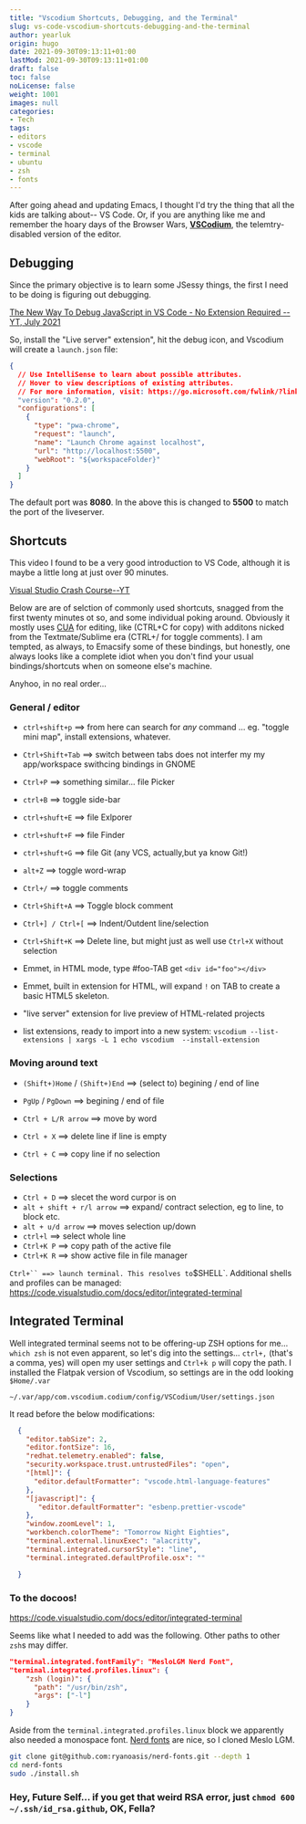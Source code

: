 ```yaml
---
title: "Vscodium Shortcuts, Debugging, and the Terminal"
slug: vs-code-vscodium-shortcuts-debugging-and-the-terminal
author: yearluk
origin: hugo
date: 2021-09-30T09:13:11+01:00
lastMod: 2021-09-30T09:13:11+01:00
draft: false
toc: false
noLicense: false
weight: 1001
images: null
categories:
- Tech
tags:
- editors
- vscode
- terminal
- ubuntu
- zsh
- fonts
---
```


After going ahead and updating Emacs, I thought I'd try the thing that all the kids are talking about-- VS Code. Or, if you are anything like me and remember the hoary days of the Browser Wars, [**VSCodium**](https://vscodium.com/), the telemtry-disabled version of the editor.

## Debugging
Since the primary objective is to learn some JSessy things, the first I need to be doing is figuring out debugging.

[The New Way To Debug JavaScript in VS Code - No Extension Required -- YT, July 2021](https://www.youtube.com/watch?v=tC91t9OvVHA)

So, install the "Live server" extension", hit the debug icon, and Vscodium will create a `launch.json` file:

```json
{
  // Use IntelliSense to learn about possible attributes.
  // Hover to view descriptions of existing attributes.
  // For more information, visit: https://go.microsoft.com/fwlink/?linkid=830387
  "version": "0.2.0",
  "configurations": [
    {
      "type": "pwa-chrome",
      "request": "launch",
      "name": "Launch Chrome against localhost",
      "url": "http://localhost:5500",
      "webRoot": "${workspaceFolder}"
    }
  ]
}
```

The default port was **8080**. In the above this is changed to **5500** to match the port of the liveserver.

## Shortcuts
This video I found to be a very good introduction to VS Code, although it is maybe a little long at just over 90 minutes.

[Visual Studio Crash Course--YT](https://www.youtube.com/watch?v=WPqXP_kLzpo&t=783s)

Below are are of selction of commonly used shortcuts, snagged from the first twenty minutes ot so, and some individual poking around. Obviously it mostly uses [CUA](https://en.wikipedia.org/wiki/IBM_Common_User_Access) for editing, like (CTRL+C for copy) with additons nicked from the Textmate/Sublime era (CTRL+/ for toggle comments). I am tempted, as always, to Emacsify some of these bindings, but honestly, one always looks like a complete idiot when you don't find your usual bindings/shortcuts when on someone else's machine.

Anyhoo, in no real order...

### General / editor

- `ctrl+shift+p` ==> from here can search for *any* command ... eg. "toggle mini map", install extensions, whatever.

- `Ctrl+Shift+Tab` ==> switch between tabs does not interfer my my app/workspace swithcing bindings in GNOME

- `Ctrl+P` ==> something similar... file Picker

- `ctrl+B` ==> toggle side-bar
- `ctrl+shuft+E` ==> file Exlporer
- `ctrl+shuft+F` ==> file Finder
- `ctrl+shuft+G` ==> file Git (any VCS, actually,but ya know Git!)

- `alt+Z` ==> toggle word-wrap
- `Ctrl+/` ==> toggle comments
- `Ctrl+Shift+A` ==> Toggle block comment
- `Ctrl+] / Ctrl+[` ==> Indent/Outdent line/selection

- `Ctrl+Shift+K` ==> Delete line, but might just as well use `Ctrl+X` without selection

- Emmet, in HTML mode, type #foo-TAB get `<div id="foo"></div>`
- Emmet, built in extension for HTML, will expand `!` on TAB to create a basic HTML5 skeleton.

- "live server" extension for live preview of HTML-related projects

- list extensions, ready to import into a new system: `vscodium --list-extensions | xargs -L 1 echo vscodium  --install-extension`

### Moving around text
- `(Shift+)Home` / `(Shift+)End` ==> (select to) begining / end of line
- `PgUp` / `PgDown` ==> begining / end of file
- `Ctrl + L/R arrow` ==> move by word

- `Ctrl + X` ==> delete line if line is empty
- `Ctrl + C` ==> copy line if no selection


### Selections
- `Ctrl + D` ==> slecet the word curpor is on
- `alt + shift + r/l arrow` ==> expand/ contract selection, eg to line, to block etc.
-  `alt + u/d arrow` ==> moves selection up/down
- `ctrl+l` ==> select whole line
- `Ctrl+K P` ==> copy path of the active file
- `Ctrl+K R` ==> show active file in file manager

` Ctrl+`` ==> launch terminal. This resolves to `$SHELL`. Additional shells and profiles can be managed: https://code.visualstudio.com/docs/editor/integrated-terminal

## Integrated Terminal

Well integrated terminal seems not to be offering-up ZSH options for me... `which zsh` is not even apparent, so let's dig into the settings... `ctrl+,` (that's a comma, yes) will open my user settings and `Ctrl+k p` will copy the path. I installed the Flatpak version of Vscodium, so settings are in the odd looking `$Home/.var`

`~/.var/app/com.vscodium.codium/config/VSCodium/User/settings.json`

It read before the below modifications:

```json
  {
    "editor.tabSize": 2,
    "editor.fontSize": 16,
    "redhat.telemetry.enabled": false,
    "security.workspace.trust.untrustedFiles": "open",
    "[html]": {
      "editor.defaultFormatter": "vscode.html-language-features"
    },
    "[javascript]": {
       "editor.defaultFormatter": "esbenp.prettier-vscode"
    },
    "window.zoomLevel": 1,
    "workbench.colorTheme": "Tomorrow Night Eighties",
    "terminal.external.linuxExec": "alacritty",
    "terminal.integrated.cursorStyle": "line",
    "terminal.integrated.defaultProfile.osx": ""

  }
```

### To the docoos!
https://code.visualstudio.com/docs/editor/integrated-terminal

Seems like what I needed to add was the following. Other paths to other `zsh`s may differ.

```json
"terminal.integrated.fontFamily": "MesloLGM Nerd Font",
"terminal.integrated.profiles.linux": {
    "zsh (login)": {
      "path": "/usr/bin/zsh",
      "args": ["-l"]
    }
}
```

Aside from the `terminal.integrated.profiles.linux` block we apparently also needed a monospace font. [Nerd fonts](https://github.com/ryanoasis/nerd-fonts) are nice, so I cloned Meslo LGM.

```bash
git clone git@github.com:ryanoasis/nerd-fonts.git --depth 1
cd nerd-fonts
sudo ./install.sh
```

### Hey, Future Self... if you get that weird RSA error, just `chmod 600 ~/.ssh/id_rsa.github`, OK, Fella?
